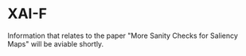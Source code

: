 # XAI-F
Information that relates to the paper "More Sanity Checks for Saliency Maps" will be aviable shortly.
